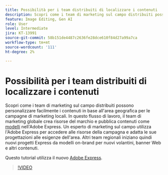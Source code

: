 ```yaml
---
title: Possibilità per i team distribuiti di localizzare i contenuti
description: Scopri come i team di marketing sul campo distribuiti possono personalizzare facilmente i contenuti in base alla propria area geografica per le campagne di marketing locali
feature: Image Editing, Gen AI
role: User
level: Intermediate
jira: KT-13991
source-git-commit: 58b151de4487c2636fe28dce610f84d27a99a7ca
workflow-type: tm+mt
source-wordcount: '111'
ht-degree: 2%

---
```


# Possibilità per i team distribuiti di localizzare i contenuti

Scopri come i team di marketing sul campo distribuiti possono personalizzare facilmente i contenuti in base all&#39;area geografica per le campagne di marketing locali. In questo flusso di lavoro, il team di marketing globale crea risorse del marchio e pubblica contenuti come [modelli](create-templates.md) nell&#39;Adobe Express. Un esperto di marketing sul campo utilizza l&#39;Adobe Express per accedere alle risorse della campagna e adatta le sue progettazioni alle esigenze dell&#39;area. Altri team regionali iniziano quindi nuovi progetti Express da modelli on-brand per nuovi volantini, banner Web e altri contenuti.

Questo tutorial utilizza il nuovo [Adobe Express](https://www.adobe.com/express/).

>[!VIDEO](https://video.tv.adobe.com/v/3424391?quality=12&learn=on&hidetitle=true)
